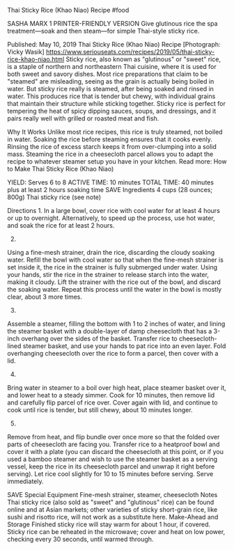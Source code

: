 Thai Sticky Rice (Khao Niao) Recipe
#food 

SASHA MARX
1     PRINTER-FRIENDLY VERSION
Give glutinous rice the spa treatment—soak and then steam—for simple Thai-style sticky rice.

Published: May 10, 2019
Thai Sticky Rice (Khao Niao) Recipe
[Photograph: Vicky Wasik]
https://www.seriouseats.com/recipes/2019/05/thai-sticky-rice-khao-niao.html
Sticky rice, also known as "glutinous" or "sweet" rice, is a staple of northern and northeastern Thai cuisine, where it is used for both sweet and savory dishes. Most rice preparations that claim to be "steamed" are misleading, seeing as the grain is actually being boiled in water. But sticky rice really is steamed, after being soaked and rinsed in water. This produces rice that is tender but chewy, with individual grains that maintain their structure while sticking together. Sticky rice is perfect for tempering the heat of spicy dipping sauces, soups, and dressings, and it pairs really well with grilled or roasted meat and fish.

Why It Works
Unlike most rice recipes, this rice is truly steamed, not boiled in water. Soaking the rice before steaming ensures that it cooks evenly.
Rinsing the rice of excess starch keeps it from over-clumping into a solid mass.
Steaming the rice in a cheesecloth parcel allows you to adapt the recipe to whatever steamer setup you have in your kitchen.
Read more: How to Make Thai Sticky Rice (Khao Niao)

YIELD:
Serves 6 to 8
ACTIVE TIME:
10 minutes
TOTAL TIME:
40 minutes plus at least 2 hours soaking time
 SAVE
Ingredients
4 cups (28 ounces; 800g) Thai sticky rice (see note)

Directions
1.
In a large bowl, cover rice with cool water for at least 4 hours or up to overnight. Alternatively, to speed up the process, use hot water, and soak the rice for at least 2 hours.

2.
Using a fine-mesh strainer, drain the rice, discarding the cloudy soaking water. Refill the bowl with cool water so that when the fine-mesh strainer is set inside it, the rice in the strainer is fully submerged under water. Using your hands, stir the rice in the strainer to release starch into the water, making it cloudy. Lift the strainer with the rice out of the bowl, and discard the soaking water. Repeat this process until the water in the bowl is mostly clear, about 3 more times.

3.
Assemble a steamer, filling the bottom with 1 to 2 inches of water, and lining the steamer basket with a double-layer of damp cheesecloth that has a 3-inch overhang over the sides of the basket. Transfer rice to cheesecloth-lined steamer basket, and use your hands to pat rice into an even layer. Fold overhanging cheesecloth over the rice to form a parcel, then cover with a lid.

4.
Bring water in steamer to a boil over high heat, place steamer basket over it, and lower heat to a steady simmer. Cook for 10 minutes, then remove lid and carefully flip parcel of rice over. Cover again with lid, and continue to cook until rice is tender, but still chewy, about 10 minutes longer.

5.
Remove from heat, and flip bundle over once more so that the folded over parts of cheesecloth are facing you. Transfer rice to a heatproof bowl and cover it with a plate (you can discard the cheesecloth at this point, or if you used a bamboo steamer and wish to use the steamer basket as a serving vessel, keep the rice in its cheesecloth parcel and unwrap it right before serving). Let rice cool slightly for 10 to 15 minutes before serving. Serve immediately.

 SAVE
Special Equipment
Fine-mesh strainer, steamer, cheesecloth
Notes
Thai sticky rice (also sold as "sweet" and "glutinous" rice) can be found online and at Asian markets; other varieties of sticky short-grain rice, like sushi and risotto rice, will not work as a substitute here.
Make-Ahead and Storage
Finished sticky rice will stay warm for about 1 hour, if covered. Sticky rice can be reheated in the microwave; cover and heat on low power, checking every 30 seconds, until warmed through.